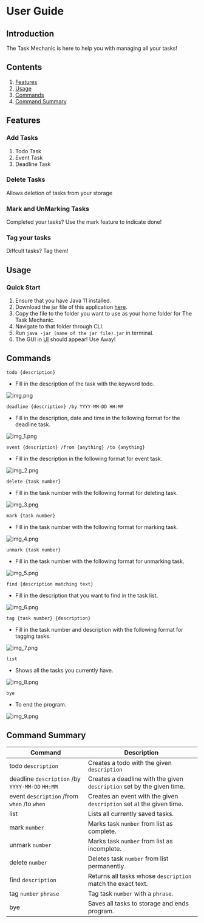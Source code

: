 # User Guide

## Introduction
The Task Mechanic is here to help you with managing all your tasks!

## Contents
1. [Features](https://github.com/RyanQiu1/ip/tree/master/docs#features)
2. [Usage](https://github.com/RyanQiu1/ip/tree/master/docs#usage)
3. [Commands](https://github.com/RyanQiu1/ip/tree/master/docs#commands)
4. [Command Summary](https://github.com/RyanQiu1/ip/tree/master/docs#command-summary)

## Features 

### Add Tasks

1. Todo Task
2. Event Task
3. Deadline Task

### Delete Tasks

Allows deletion of tasks from your storage

### Mark and UnMarking Tasks

Completed your tasks? 
Use the mark feature to indicate done!

### Tag your tasks
Diffcult tasks? Tag them! 

## Usage

### Quick Start

1. Ensure that you have Java 11 installed.
2. Download the jar file of this application [here](https://github.com/RyanQiu1/ip/releases).
3. Copy the file to the folder you want to use as your home folder for The Task Mechanic.
4. Navigate to that folder through CLI.
5. Run `java -jar (name of the jar file).jar` in terminal.
6. The GUI in [UI](https://github.com/RyanQiu1/ip/blob/master/docs/Ui.png) should appear! Use Away!

## Commands

`todo {description}` 
- Fill in the description of the task with the keyword todo.

![img.png](img.png)

`deadline {description} /by YYYY-MM-DD HH:MM` 
- Fill in the description, date and time in the following format for the deadline task.

![img_1.png](img_1.png)

`event {description} /from {anything} /to {anything}`
- Fill in the description in the following format for event task.

![img_2.png](img_2.png)

`delete {task number}`
- Fill in the task number with the following format for deleting task.

![img_3.png](img_3.png)

`mark {task number}`
- Fill in the task number with the following format for marking task.

![img_4.png](img_4.png)

`unmark {task number}`
- Fill in the task number with the following format for unmarking task.

![img_5.png](img_5.png)

`find {description matching text}`
- Fill in the description that you want to find in the task list.

![img_6.png](img_6.png)

`tag {task number} {description}`
- Fill in the task number and description with the following format for tagging tasks.

![img_7.png](img_7.png)

`list`
- Shows all the tasks you currently have.

![img_8.png](img_8.png)

`bye`
- To end the program.

![img_9.png](img_9.png)

## Command Summary
| Command                                         | Description                                                           |
|-------------------------------------------------|-----------------------------------------------------------------------|
| todo `description`                              | Creates a todo with the given `description`                           |
| deadline `description` /by `YYYY-MM-DD` `HH:MM` | Creates a deadline with the given `description` set by the given time. |
| event `description` /from `when` /to `when`     | Creates an event with the given `description` set at the given time.  |
| list                                            | Lists all currently saved tasks.                                      |
| mark `number`                                   | Marks task `number` from list as complete.                            |
| unmark `number`                                 | Marks task `number` from list as incomplete.                          |
| delete `number`                                 | Deletes task `number` from list permanently.                          |
| find `description`                              | Returns all tasks whose `description` match the exact text.             |
| tag `number` `phrase`                            | Tag task `number` with a `phrase`.                                        |
| bye                                             | Saves all tasks to storage and ends program.                          |
